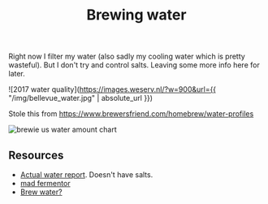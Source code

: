 ﻿---
layout: post
title: Brewing water
tags: [ beer ]
---
Right now I filter my water (also sadly my cooling water which is pretty wasteful). But I don't try and control salts. Leaving some more info here for later. 

![2017 water quality](https://images.weserv.nl/?w=900&url={{ "/img/bellevue_water.jpg" | absolute_url }})

Stole this from https://www.brewersfriend.com/homebrew/water-profiles

![brewie us water amount chart](https://images.weserv.nl/?w=900&url=https://brewie.org/uploads/media/2017/06/brewing_water_usa_2_1.jpeg)

## Resources
- [Actual water report](https://utilities.bellevuewa.gov/UserFiles/Servers/Server_4779004/File/Utilities/Reports/Water%20Quality%20Report/2018/2018%20Bellevue%20Water%20Quality%20Report%20-%20English.pdf). Doesn't have salts.
- [mad fermentor](https://www.themadfermentationist.com/2008/09/i-think-that-water-treatment-has-made.html)
- [Brew water?](http://www.brewater.net/)
